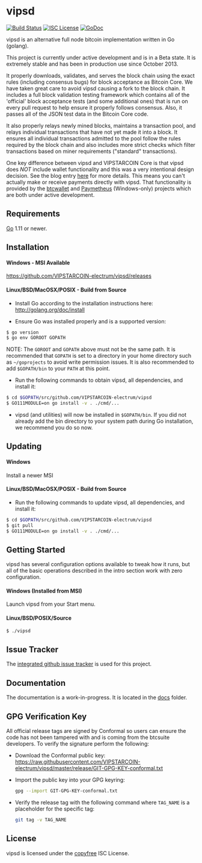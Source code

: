 vipsd
====

[![Build Status](https://travis-ci.org/VIPSTARCOIN-electrum/vipsd.png?branch=master)](https://travis-ci.org/VIPSTARCOIN-electrum/vipsd)
[![ISC License](http://img.shields.io/badge/license-ISC-blue.svg)](http://copyfree.org)
[![GoDoc](https://img.shields.io/badge/godoc-reference-blue.svg)](http://godoc.org/github.com/VIPSTARCOIN-electrum/vipsd)

vipsd is an alternative full node bitcoin implementation written in Go (golang).

This project is currently under active development and is in a Beta state.  It
is extremely stable and has been in production use since October 2013.

It properly downloads, validates, and serves the block chain using the exact
rules (including consensus bugs) for block acceptance as Bitcoin Core.  We have
taken great care to avoid vipsd causing a fork to the block chain.  It includes a
full block validation testing framework which contains all of the 'official'
block acceptance tests (and some additional ones) that is run on every pull
request to help ensure it properly follows consensus.  Also, it passes all of
the JSON test data in the Bitcoin Core code.

It also properly relays newly mined blocks, maintains a transaction pool, and
relays individual transactions that have not yet made it into a block.  It
ensures all individual transactions admitted to the pool follow the rules
required by the block chain and also includes more strict checks which filter
transactions based on miner requirements ("standard" transactions).

One key difference between vipsd and VIPSTARCOIN Core is that vipsd does *NOT* include
wallet functionality and this was a very intentional design decision.  See the
blog entry [here](https://blog.conformal.com/vipsd-not-your-moms-bitcoin-daemon)
for more details.  This means you can't actually make or receive payments
directly with vipsd.  That functionality is provided by the
[btcwallet](https://github.com/btcsuite/btcwallet) and
[Paymetheus](https://github.com/btcsuite/Paymetheus) (Windows-only) projects
which are both under active development.

## Requirements

[Go](http://golang.org) 1.11 or newer.

## Installation

#### Windows - MSI Available

https://github.com/VIPSTARCOIN-electrum/vipsd/releases

#### Linux/BSD/MacOSX/POSIX - Build from Source

- Install Go according to the installation instructions here:
  http://golang.org/doc/install

- Ensure Go was installed properly and is a supported version:

```bash
$ go version
$ go env GOROOT GOPATH
```

NOTE: The `GOROOT` and `GOPATH` above must not be the same path.  It is
recommended that `GOPATH` is set to a directory in your home directory such as
`~/goprojects` to avoid write permission issues.  It is also recommended to add
`$GOPATH/bin` to your `PATH` at this point.

- Run the following commands to obtain vipsd, all dependencies, and install it:

```bash
$ cd $GOPATH/src/github.com/VIPSTARCOIN-electrum/vipsd
$ GO111MODULE=on go install -v . ./cmd/...
```

- vipsd (and utilities) will now be installed in ```$GOPATH/bin```.  If you did
  not already add the bin directory to your system path during Go installation,
  we recommend you do so now.

## Updating

#### Windows

Install a newer MSI

#### Linux/BSD/MacOSX/POSIX - Build from Source

- Run the following commands to update vipsd, all dependencies, and install it:

```bash
$ cd $GOPATH/src/github.com/VIPSTARCOIN-electrum/vipsd
$ git pull
$ GO111MODULE=on go install -v . ./cmd/...
```

## Getting Started

vipsd has several configuration options available to tweak how it runs, but all
of the basic operations described in the intro section work with zero
configuration.

#### Windows (Installed from MSI)

Launch vipsd from your Start menu.

#### Linux/BSD/POSIX/Source

```bash
$ ./vipsd
```

## Issue Tracker

The [integrated github issue tracker](https://github.com/VIPSTARCOIN-electrum/vipsd/issues)
is used for this project.

## Documentation

The documentation is a work-in-progress.  It is located in the [docs](https://github.com/VIPSTARCOIN-electrum/vipsd/tree/master/docs) folder.

## GPG Verification Key

All official release tags are signed by Conformal so users can ensure the code
has not been tampered with and is coming from the btcsuite developers.  To
verify the signature perform the following:

- Download the Conformal public key:
  https://raw.githubusercontent.com/VIPSTARCOIN-electrum/vipsd/master/release/GIT-GPG-KEY-conformal.txt

- Import the public key into your GPG keyring:
  ```bash
  gpg --import GIT-GPG-KEY-conformal.txt
  ```

- Verify the release tag with the following command where `TAG_NAME` is a
  placeholder for the specific tag:
  ```bash
  git tag -v TAG_NAME
  ```

## License

vipsd is licensed under the [copyfree](http://copyfree.org) ISC License.
